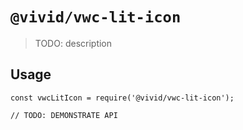 # `@vivid/vwc-lit-icon`

> TODO: description

## Usage

```
const vwcLitIcon = require('@vivid/vwc-lit-icon');

// TODO: DEMONSTRATE API
```
